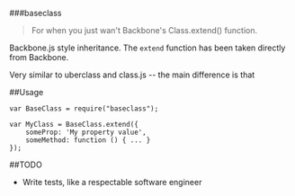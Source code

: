 ###baseclass

> For when you just wan't Backbone's Class.extend() function.

Backbone.js style inheritance.  The `extend` function has been taken directly from Backbone.

Very similar to uberclass and class.js -- the main difference is that

##Usage

	var BaseClass = require("baseclass");

    var MyClass = BaseClass.extend({
        someProp: 'My property value',
        someMethod: function () { ... }
    });

##TODO

* Write tests, like a respectable software engineer
